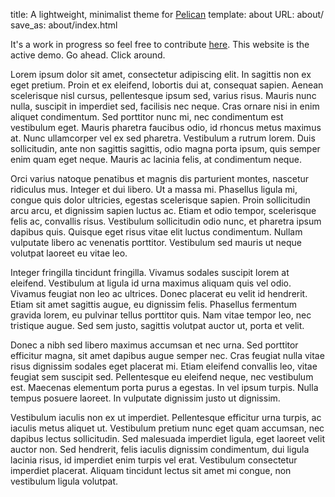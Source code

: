 title: A lightweight, minimalist theme for <a href="https://github.com/getpelican/pelican">Pelican</a>
template: about
URL: about/
save_as: about/index.html

It's a work in progress so feel free to contribute [here](https://github.com/dsholes/pelican-hydrogen). This website is the active demo. Go ahead. Click around.

Lorem ipsum dolor sit amet, consectetur adipiscing elit. In sagittis non ex eget pretium. Proin et ex eleifend, lobortis dui at, consequat sapien. Aenean scelerisque nisl cursus, pellentesque ipsum sed, varius risus. Mauris nunc nulla, suscipit in imperdiet sed, facilisis nec neque. Cras ornare nisi in enim aliquet condimentum. Sed porttitor nunc mi, nec condimentum est vestibulum eget. Mauris pharetra faucibus odio, id rhoncus metus maximus at. Nunc ullamcorper vel ex sed pharetra. Vestibulum a rutrum lorem. Duis sollicitudin, ante non sagittis sagittis, odio magna porta ipsum, quis semper enim quam eget neque. Mauris ac lacinia felis, at condimentum neque.

Orci varius natoque penatibus et magnis dis parturient montes, nascetur ridiculus mus. Integer et dui libero. Ut a massa mi. Phasellus ligula mi, congue quis dolor ultricies, egestas scelerisque sapien. Proin sollicitudin arcu arcu, et dignissim sapien luctus ac. Etiam et odio tempor, scelerisque felis ac, convallis risus. Vestibulum sollicitudin odio nunc, et pharetra ipsum dapibus quis. Quisque eget risus vitae elit luctus condimentum. Nullam vulputate libero ac venenatis porttitor. Vestibulum sed mauris ut neque volutpat laoreet eu vitae leo.

Integer fringilla tincidunt fringilla. Vivamus sodales suscipit lorem at eleifend. Vestibulum at ligula id urna maximus aliquam quis vel odio. Vivamus feugiat non leo ac ultrices. Donec placerat eu velit id hendrerit. Etiam sit amet sagittis augue, eu dignissim felis. Phasellus fermentum gravida lorem, eu pulvinar tellus porttitor quis. Nam vitae tempor leo, nec tristique augue. Sed sem justo, sagittis volutpat auctor ut, porta et velit.

Donec a nibh sed libero maximus accumsan et nec urna. Sed porttitor efficitur magna, sit amet dapibus augue semper nec. Cras feugiat nulla vitae risus dignissim sodales eget placerat mi. Etiam eleifend convallis leo, vitae feugiat sem suscipit sed. Pellentesque eu eleifend neque, nec vestibulum est. Maecenas elementum porta purus a egestas. In vel ipsum turpis. Nulla tempus posuere laoreet. In vulputate dignissim justo ut dignissim.

Vestibulum iaculis non ex ut imperdiet. Pellentesque efficitur urna turpis, ac iaculis metus aliquet ut. Vestibulum pretium nunc eget quam accumsan, nec dapibus lectus sollicitudin. Sed malesuada imperdiet ligula, eget laoreet velit auctor non. Sed hendrerit, felis iaculis dignissim condimentum, dui ligula lacinia risus, id imperdiet enim turpis vel erat. Vestibulum consectetur imperdiet placerat. Aliquam tincidunt lectus sit amet mi congue, non vestibulum ligula volutpat.
